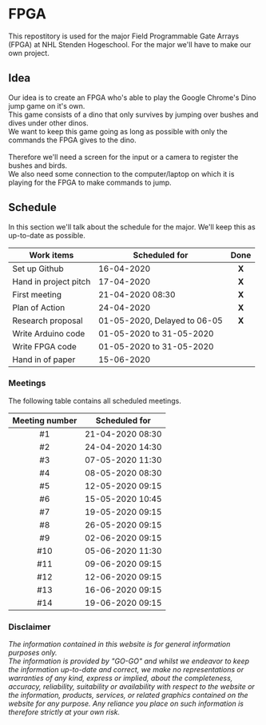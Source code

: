 # FPGA
This repostitory is used for the major Field Programmable Gate Arrays (FPGA) at NHL Stenden Hogeschool.
For the major we'll have to make our own project.

## Idea
Our idea is to create an FPGA who's able to play the Google Chrome's Dino jump game on it's own. <br>
This game consists of a dino that only survives by jumping over bushes and dives under other dinos. <br>
We want to keep this game going as long as possible with only the commands the FPGA gives to the dino.<br>
<br>
Therefore we'll need a screen for the input or a camera to register the bushes and birds. <br>
We also need some connection to the computer/laptop on which it is playing for the FPGA to make commands to jump.

## Schedule
In this section we'll talk about the schedule for the major.
We'll keep this as up-to-date as possible.

Work items | Scheduled for | Done
---------- | ------------- | :----:
Set up Github | 16-04-2020 | **X**
Hand in project pitch | 17-04-2020 | **X**
First meeting | 21-04-2020 08:30 | **X**
Plan of Action | 24-04-2020 | **X**
Research proposal | 01-05-2020, Delayed to 06-05| **X**
Write Arduino code | 01-05-2020 to 31-05-2020 |
Write FPGA code | 01-05-2020 to 31-05-2020 |
Hand in of paper | 15-06-2020 |

### Meetings
The following table contains all scheduled meetings.

Meeting number | Scheduled for 
:------------: | -------------
#1 | 21-04-2020 08:30
#2 | 24-04-2020 14:30
#3 | 07-05-2020 11:30
#4 | 08-05-2020 08:30
#5 | 12-05-2020 09:15
#6 | 15-05-2020 10:45
#7 | 19-05-2020 09:15
#8 | 26-05-2020 09:15
#9 | 02-06-2020 09:15
#10 | 05-06-2020 11:30
#11 | 09-06-2020 09:15
#12 | 12-06-2020 09:15
#13 | 16-06-2020 09:15
#14 | 19-06-2020 09:15

### Disclaimer
*The information contained in this website is for general information purposes only.    
The information is provided by "GO-GO" and whilst we endeavor to keep the information up-to-date and correct, we make no representations or warranties of any kind, express or implied, about the completeness, accuracy, reliability, suitability or availability with respect to the website or the information, products, services, or related graphics contained on the website for any purpose. Any reliance you place on such information is therefore strictly at your own risk.*

